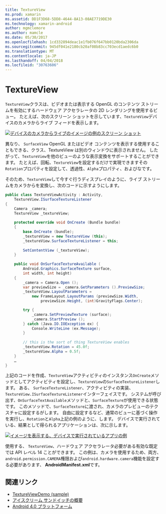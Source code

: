 ```yaml
---
title: TextureView
ms.prod: xamarin
ms.assetid: DD1F3D68-5DD8-4644-8A13-08AE7719DE30
ms.technology: xamarin-android
author: mgmclemore
ms.author: mamcle
ms.date: 05/30/2017
ms.openlocfilehash: 1cd332894deac1e1fb076f647bb0120bda2306da
ms.sourcegitcommit: 945df041e2180cb20af08b83cc703ecd1aedc6b0
ms.translationtype: MT
ms.contentlocale: ja-JP
ms.lasthandoff: 04/04/2018
ms.locfileid: "30763606"
---
```

# <a name="textureview"></a>TextureView

`TextureView`クラスは、ビデオまたは表示する OpenGL のコンテンツ ストリームを有効にするハードウェア アクセラレータの 2D レンダリングを使用するビュー。 たとえば、次のスクリーン ショットを示しています、`TextureView`デバイスのカメラからライブ フィードを表示します。

[![デバイスのカメラからライブのイメージの例のスクリーン ショット](texture-view-images/22-textureviewcamera.png)](texture-view-images/22-textureviewcamera.png#lightbox)

異なり、 `SurfaceView` OpenGL またはビデオ コンテンツを表示する使用することもできる、クラス、TextureView は別のウィンドウに表示されません。
したがって、`TextureView`を他のビューのような表示変換をサポートすることができます。 たとえば、回転、`TextureView`を設定するだけで実現できますその`Rotation`プロパティを設定して、透過性、`Alpha`プロパティ、およびなです。

そのため、`TextureView`して今すぐ行うディスプレイのように、ライブ ストリームをカメラからを変換し、次のコードに示すようにします。

```csharp
public class TextureViewActivity : Activity,
    TextureView.ISurfaceTextureListener
{
    Camera _camera;
    TextureView _textureView;
       
    protected override void OnCreate (Bundle bundle)
    {
        base.OnCreate (bundle);
        _textureView = new TextureView (this);
        _textureView.SurfaceTextureListener = this;
           
        SetContentView (_textureView);
    }
       
    public void OnSurfaceTextureAvailable (
        Android.Graphics.SurfaceTexture surface,
        int width, int height)
    {
        _camera = Camera.Open ();
        var previewSize = _camera.GetParameters ().PreviewSize;
        _textureView.LayoutParameters =
            new FrameLayout.LayoutParams (previewSize.Width,
                previewSize.Height, (int)GravityFlags.Center);

        try {
            _camera.SetPreviewTexture (surface);
            _camera.StartPreview ();
        } catch (Java.IO.IOException ex) {
            Console.WriteLine (ex.Message);
        }
           
        // this is the sort of thing TextureView enables
        _textureView.Rotation = 45.0f;
        _textureView.Alpha = 0.5f;
    }
    …
}
```

上記のコードを作成、`TextureView`アクティビティのインスタンス`OnCreate`メソッドとしてアクティビティを設定し、`TextureView`の`SurfaceTextureListener`します。 ある、 `SurfaceTextureListener`、アクティビティの実装、`TextureView.ISurfaceTextureListener`インターフェイスです。 システムが呼び出す、`OnSurfaceTextAvailable`メソッドと、`SurfaceTexture`が使用できる状態です。 このメソッドで、`SurfaceTexture`に渡され、カメラのプレビューのテクスチャに設定するがします。 自由に設定するなど、通常のビューに基づく操作を実行し、`Rotation`と`Alpha`上記の例のように、します。 デバイスで実行されている、結果として得られるアプリケーションは、次に示します。

[![イメージを表示する、デバイスで実行されているアプリの例](texture-view-images/17-textureviewdemo.png)](texture-view-images/17-textureviewdemo.png#lightbox)

使用する、 `TextureView`、ハードウェア アクセラレータ必要がある有効な既定では API レベル 14 ことができます。 この例は、カメラを使用するため、両方、`android.permission.CAMERA`権限および`android.hardware.camera`機能を設定する必要があります、 **AndroidManifest.xml**です。



## <a name="related-links"></a>関連リンク

- [TextureViewDemo (sample)](https://developer.xamarin.com/samples/monodroid/TextureViewDemo/)
- [アイスクリーム サンドイッチの概要](http://www.android.com/about/ice-cream-sandwich/)
- [Android 4.0 プラットフォーム](http://developer.android.com/sdk/android-4.0.html)
